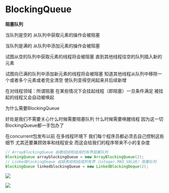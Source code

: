 # BlockingQueue

**阻塞队列**

当队列是空的 从队列中获取元素的操作会被阻塞

当队列是满的 从队列中添加元素的操作会被阻塞

试图从空的队列中获取元素的线程将会被阻塞 直到其他线程往空的队列插入新的元素

试图向已满的队列中添加新元素的线程将会被阻塞 知道其他线程从队列中移除一个或者多个元素或者完全清空 使队列变得空闲起来并后续新增

在对线程领域：所谓阻塞 在某些情况下会挂起线程（即阻塞）一旦条件满足 被挂起的线程又会自动被唤起

为什么需要BlockingQueue

好处是我们不需要关心什么时候需要阻塞队列 什么时候需要唤醒线程 因为这一切BlockingQueue都一手包办了

在concurrent包发布以前 在多线程环境下 我们每个程序员都必须去自己控制这些细节 尤其还要兼顾效率和线程安全 而这会给我们的程序带来不小的复杂度

```java
// ArrayBlockingQueue 由数组结构组成的有界阻塞队列
BlockingQueue arrayblockingQueue = new ArrayBlockingQueue(2);
// LinkedBlockingDeque 由链表结构组成的有界（integer.MAX_VALUE）阻塞队列
BlockingQueue linkedblockingQueue = new LinkedBlockingDeque(2);
```

![](http://img.tomato530.com/BlockingQueue.png)

![](http://img.tomato530.com/BlockingQueue2.png)